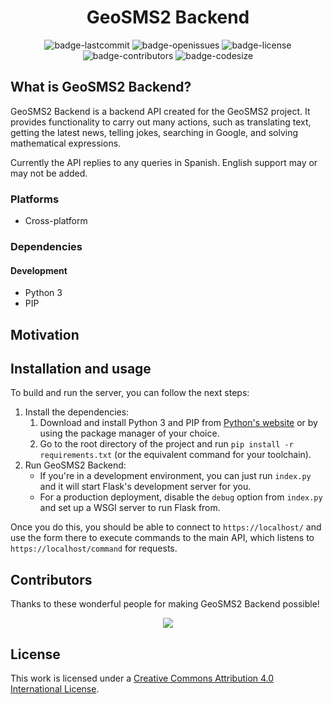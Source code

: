 <h1 align="center">GeoSMS2 Backend</h1>

<p align="center">
  <img alt="badge-lastcommit" src="https://img.shields.io/github/last-commit/GaryHilares/GeoSMS2_Backend?style=for-the-badge">
  <img alt="badge-openissues" src="https://img.shields.io/github/issues-raw/GaryHilares/GeoSMS2_Backend?style=for-the-badge">
  <img alt="badge-license" src="https://img.shields.io/github/license/GaryHilares/GeoSMS2_Backend?style=for-the-badge">
  <img alt="badge-contributors" src="https://img.shields.io/github/contributors/GaryHilares/GeoSMS2_Backend?style=for-the-badge">
  <img alt="badge-codesize" src="https://img.shields.io/github/languages/code-size/GaryHilares/GeoSMS2_Backend?style=for-the-badge">
</p>

## What is GeoSMS2 Backend?
GeoSMS2 Backend is a backend API created for the GeoSMS2 project. It provides functionality to carry out many actions, such as translating text, getting the latest news, telling jokes, searching in Google, and solving mathematical expressions.

Currently the API replies to any queries in Spanish. English support may or may not be added.

### Platforms
- Cross-platform

### Dependencies
#### Development
- Python 3
- PIP

## Motivation

## Installation and usage
To build and run the server, you can follow the next steps:
1. Install the dependencies:
    1. Download and install Python 3 and PIP from [Python's website](https://www.python.org/downloads/) or by using the package manager of your choice.
    2. Go to the root directory of the project and run `pip install -r requirements.txt` (or the equivalent command for your toolchain).
2. Run GeoSMS2 Backend:
    - If you're in a development environment, you can just run `index.py` and it will start Flask's development server for you.
    - For a production deployment, disable the `debug` option from `index.py` and set up a WSGI server to run Flask from.

Once you do this, you should be able to connect to `https://localhost/` and use the form there to execute commands to the main API, which listens to `https://localhost/command` for requests.

## Contributors
Thanks to these wonderful people for making GeoSMS2 Backend possible!

<p align="center"><a href="https://github.com/GaryHilares/GeoSMS2-Backend/graphs/contributors"><img src="https://contrib.rocks/image?repo=GaryHilares/GeoSMS2-Backend" /></a></p>

## License
This work is licensed under a [Creative Commons Attribution 4.0 International License](https://github.com/GaryHilares/GeoSMS2_Backend/blob/main/LICENSE).